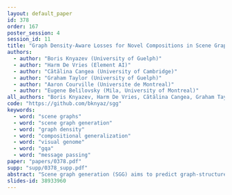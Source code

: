 ```yaml
---
layout: default_paper
id: 378
order: 167
poster_session: 4
session_id: 11
title: "Graph Density-Aware Losses for Novel Compositions in Scene Graph Generation"
authors:
  - author: "Boris Knyazev (University of Guelph)"
  - author: "Harm De Vries (Element AI)"
  - author: "Cătălina Cangea (University of Cambridge)"
  - author: "Graham Taylor (University of Guelph)"
  - author: "Aaron Courville (Universite de Montreal)"
  - author: "Eugene Belilovsky (Mila, University of Montreal)"
all_authors: "Boris Knyazev, Harm De Vries, Cătălina Cangea, Graham Taylor, Aaron Courville and Eugene Belilovsky"
code: "https://github.com/bknyaz/sgg"
keywords:
  - word: "scene graphs"
  - word: "scene graph generation"
  - word: "graph density"
  - word: "compositional generalization"
  - word: "visual genome"
  - word: "gqa"
  - word: "message passing"
paper: "papers/0378.pdf"
supp: "supp/0378_supp.pdf"
abstract: "Scene graph generation (SGG) aims to predict graph-structured descriptions of input images, in the form of objects and relationships between them. This task is becoming increasingly useful for progress at the interface of vision and language. Here, it is important—yet challenging—to perform well on novel (zero shot) or rare (few shot) compositions of objects and relationships. In this paper, we identify two key issues that limit such generalization. Firstly, we show that the standard loss used in this task is unintentionally a function of scene graph density. This leads to the neglect of individual edges in large sparse graphs during training, even though these contain diverse few shot examples that are important for generalization. Secondly, the frequency of relationships can create a strong bias in this task, such that a ``blind'' model predicting the most frequent relationship achieves good performance. Consequently, some state-of-the-art models exploit this bias to improve results. We show that such models can suffer the most in their ability to generalize to rare compositions, evaluating two different models on the Visual Genome dataset and its more recent, improved version, GQA. To address these issues, we introduce a density-normalized edge loss, which provides more than a two-fold improvement in certain generalization metrics. Compared to other works in this direction, our enhancements require only a few lines of code and no added computational cost. We also highlight the difficulty of accurately evaluating models using existing metrics, especially on zero/few shots, and introduce a novel weighted metric."
slides-id: 38933960
---
```

